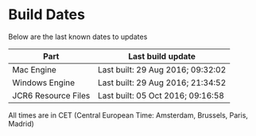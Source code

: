 # Build Dates

Below are the last known dates to updates

Part | Last build update
-----|-----
Mac Engine | Last built: 29 Aug 2016; 09:32:02
Windows Engine | Last built: 29 Aug 2016; 21:34:52
JCR6 Resource Files | Last built: 05 Oct 2016; 09:16:58
All times are in CET (Central European Time: Amsterdam, Brussels, Paris, Madrid)



